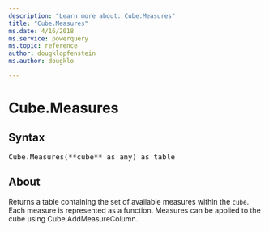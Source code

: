 ```yaml
---
description: "Learn more about: Cube.Measures"
title: "Cube.Measures"
ms.date: 4/16/2018
ms.service: powerquery
ms.topic: reference
author: dougklopfenstein
ms.author: dougklo

---
```

# Cube.Measures

## Syntax

<pre>
Cube.Measures(**cube** as any) as table
</pre>

## About
Returns a table containing the set of available measures within the `cube`. Each measure is represented as a function. Measures can be applied to the cube using Cube.AddMeasureColumn.


  

